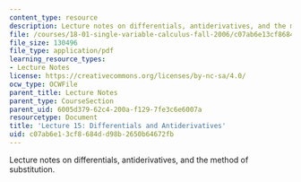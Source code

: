 ```yaml
---
content_type: resource
description: Lecture notes on differentials, antiderivatives, and the method of substitution.
file: /courses/18-01-single-variable-calculus-fall-2006/c07ab6e13cf8684dd98b2650b64672fb_lec15.pdf
file_size: 130496
file_type: application/pdf
learning_resource_types:
- Lecture Notes
license: https://creativecommons.org/licenses/by-nc-sa/4.0/
ocw_type: OCWFile
parent_title: Lecture Notes
parent_type: CourseSection
parent_uid: 6005d379-62c4-200a-f129-7fe3c6e6007a
resourcetype: Document
title: 'Lecture 15: Differentials and Antiderivatives'
uid: c07ab6e1-3cf8-684d-d98b-2650b64672fb
---
```

Lecture notes on differentials, antiderivatives, and the method of substitution.